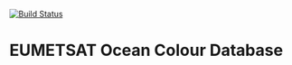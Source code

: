 [![Build Status](https://travis-ci.org/bcdev/eocdb-webui.svg?branch=master)](https://travis-ci.org/bcdev/eocdb-webui)


# EUMETSAT Ocean Colour Database

